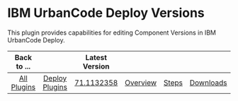 
IBM UrbanCode Deploy Versions
=============================


This plugin provides capabilities for editing Component Versions in IBM UrbanCode Deploy.




|Back to ...||Latest Version||||
| :---: | :---: | :---: | :---: | :---: | :---: |
|[All Plugins](../../index.md)|[Deploy Plugins](../README.md)|[71.1132358]()|[Overview](overview.md)|[Steps](steps.md)|[Downloads](downloads.md)|
